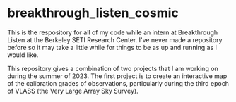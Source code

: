 # breakthrough_listen_cosmic
This is the respository for all of my code while an intern at Breakthrough Listen at the Berkeley SETI Research Center. I've never made a repository before so it may take a little while for things to be as up and running as I would like. 

This repository gives a combination of two projects that I am working on during the summer of 2023. The first project is to create an interactive map of the calibration grades of observations, particularly during the third epoch of VLASS (the Very Large Array Sky Survey). 
